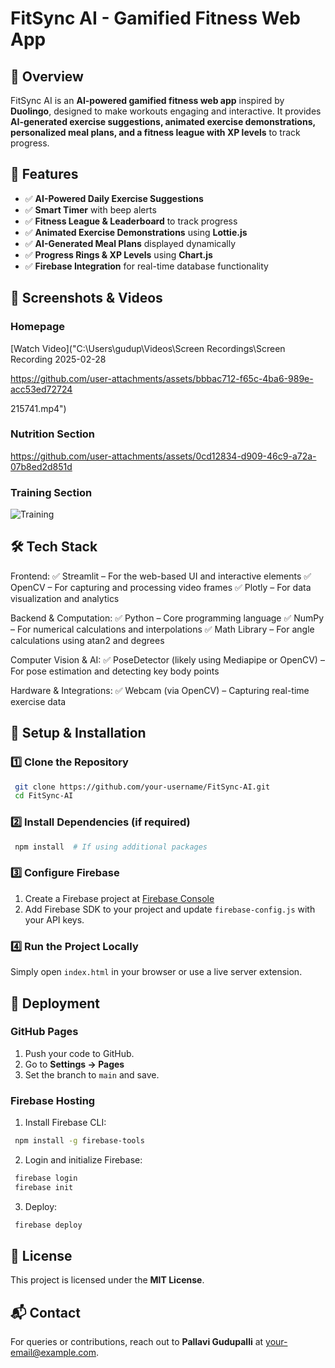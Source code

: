 # FitSync AI - Gamified Fitness Web App

## 📌 Overview
FitSync AI is an **AI-powered gamified fitness web app** inspired by **Duolingo**, designed to make workouts engaging and interactive. It provides **AI-generated exercise suggestions, animated exercise demonstrations, personalized meal plans, and a fitness league with XP levels** to track progress.

## 🚀 Features
- ✅ **AI-Powered Daily Exercise Suggestions**
- ✅ **Smart Timer** with beep alerts
- ✅ **Fitness League & Leaderboard** to track progress
- ✅ **Animated Exercise Demonstrations** using **Lottie.js**
- ✅ **AI-Generated Meal Plans** displayed dynamically
- ✅ **Progress Rings & XP Levels** using **Chart.js**
- ✅ **Firebase Integration** for real-time database functionality

## 📸 Screenshots & Videos
### **Homepage**

[Watch Video]("C:\Users\gudup\Videos\Screen Recordings\Screen Recording 2025-02-28

https://github.com/user-attachments/assets/bbbac712-f65c-4ba6-989e-acc53ed72724

 215741.mp4")


### **Nutrition Section**


https://github.com/user-attachments/assets/0cd12834-d909-46c9-a72a-07b8ed2d851d


### **Training Section**
![Training](screenshots/train.png)


## 🛠️ Tech Stack
Frontend:
✅ Streamlit – For the web-based UI and interactive elements
✅ OpenCV – For capturing and processing video frames
✅ Plotly – For data visualization and analytics

Backend & Computation:
✅ Python – Core programming language
✅ NumPy – For numerical calculations and interpolations
✅ Math Library – For angle calculations using atan2 and degrees

Computer Vision & AI:
✅ PoseDetector (likely using Mediapipe or OpenCV) – For pose estimation and detecting key body points

Hardware & Integrations:
✅ Webcam (via OpenCV) – Capturing real-time exercise data

## 🔧 Setup & Installation
### 1️⃣ Clone the Repository
```sh
 git clone https://github.com/your-username/FitSync-AI.git
 cd FitSync-AI
```

### 2️⃣ Install Dependencies (if required)
```sh
 npm install  # If using additional packages
```

### 3️⃣ Configure Firebase
1. Create a Firebase project at [Firebase Console](https://console.firebase.google.com/)
2. Add Firebase SDK to your project and update `firebase-config.js` with your API keys.

### 4️⃣ Run the Project Locally
Simply open `index.html` in your browser or use a live server extension.

## 🚀 Deployment
### **GitHub Pages**
1. Push your code to GitHub.
2. Go to **Settings → Pages**
3. Set the branch to `main` and save.

### **Firebase Hosting**
1. Install Firebase CLI:
```sh
 npm install -g firebase-tools
```
2. Login and initialize Firebase:
```sh
 firebase login
 firebase init
```
3. Deploy:
```sh
 firebase deploy
```

## 📜 License
This project is licensed under the **MIT License**.

## 📬 Contact
For queries or contributions, reach out to **Pallavi Gudupalli** at [your-email@example.com](mailto:your-email@example.com).

